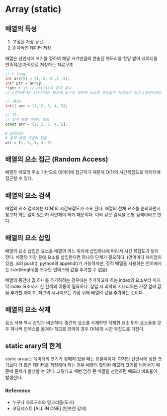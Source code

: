 # Array (static)

## 배열의 특성

1. 고정된 저장 공간
2. 순차적인 데이터 저장

배열은 선언시에 크기를 정하여 해당 크기만큼의 연송된 메모리를 할당 받아 데이터를 연속적/순차적으로 저장하는 자료구조

```c
// C lang
int arr[5] = {1, 2, 3 ,4 ,5};
int* ptr = array;
*(ptr + 1) // arr[1]의 값과 같다.
// c언어에서는 arr이라는 변수에 arr의 첫번째 요소의 주소값이 저장되어 있다.(포인터와는 다르게 동작)
```

```java
// JAVA
int[] arr = {1, 2, 3, 4, 5};
```

```js
// JS
// 정적 배열 개념이 없음
const arr = [1, 2, 3, 4, 5];
```

```python
# pytnon
# 정적 배열 개념이 없음
arr = [1, 2, 3, 4, 5]
```

## 배열의 요소 접근 (Random Access)

배열은 메모리 주소 기반으로 데이터에 접근하기 때문에 O(1)의 시간복잡도로 데이터에 접근할 수 있다.

## 배열의 요소 검색

배열의 요소 검색에는 O(N)의 시간복잡도가 소요 된다. 배열의 전체 요소를 순회하면서 찾고자 하는 값이 있는지 확인해야 하기 때문이다. 이와 같은 검색을 선형 검색이라고 한다.

## 배열의 요소 삽입

배열의 요소 삽입은 요소를 배열의 어느 위치에 삽입하냐에 따라서 시간 복잡도가 달라진다. 배열의 가장 끝에 요소를 삽입한다면 하나의 단계가 필요하다. (언어마다 차이점이 있음. js의 push(), python의 append()가 가능하지만, 정적 배열을 사용하는 언어에서는 size(length)를 초과한 인덱스에 값을 추가할 수 없음)

배열의 중간에 값 하나를 추가하려는 경우에는 추가하고자 하는 index의 요소부터 마지막 index 요소까지 한 칸씩의 이동이 필요하다. 삽입 시 최악의 시나리오는 가장 앞에 값을 추가할 때이고, 최고의 시나리오는 가장 뒤에 배열의 값을 추가하는 것이다.

## 배열의 요소 삭제

요소 삭제 역시 삽입과 비슷하다. 중간의 요소를 삭제하면 삭제한 요소 뒤의 요소들을 모두 하나씩 인덱스를 옮겨야 하므로 최악의 경우 O(N)의 시간 복잡도를 가진다.

## static arary의 한계

static array는 데이터의 크기가 정해져 있을 때는 효율적이다. 하지만 선언시에 정한 크기보다 더 많은 데이터를 저장해야 하는 경우 배열의 할당된 메모리 크기를 넘어서기 때문에 문제가 발생할 수 있다. 그렇다고 매번 엄청 큰 배열을 선언하면 메모리 비효율이 발생한다.

### Reference

- 누구나 자료구조와 알고리즘(도서)
- 코딩테스트 [ALL IN ONE] (인프런 강의)
